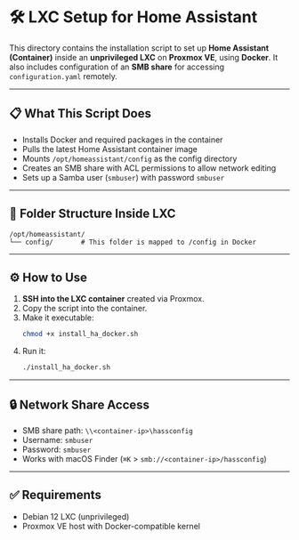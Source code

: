 # 🛠️ LXC Setup for Home Assistant

This directory contains the installation script to set up **Home Assistant (Container)** inside an **unprivileged LXC** on **Proxmox VE**, using **Docker**. It also includes configuration of an **SMB share** for accessing `configuration.yaml` remotely.

---

## 📋 What This Script Does

- Installs Docker and required packages in the container
- Pulls the latest Home Assistant container image
- Mounts `/opt/homeassistant/config` as the config directory
- Creates an SMB share with ACL permissions to allow network editing
- Sets up a Samba user (`smbuser`) with password `smbuser`

---

## 📁 Folder Structure Inside LXC

```
/opt/homeassistant/
└── config/       # This folder is mapped to /config in Docker
```

---

## ⚙️ How to Use

1. **SSH into the LXC container** created via Proxmox.
2. Copy the script into the container.
3. Make it executable:
   ```bash
   chmod +x install_ha_docker.sh
   ```
4. Run it:
   ```bash
   ./install_ha_docker.sh
   ```

---

## 🔒 Network Share Access

- SMB share path: `\\<container-ip>\hassconfig`
- Username: `smbuser`
- Password: `smbuser`
- Works with macOS Finder (`⌘K` > `smb://<container-ip>/hassconfig`)

---

## ✅ Requirements

- Debian 12 LXC (unprivileged)
- Proxmox VE host with Docker-compatible kernel
